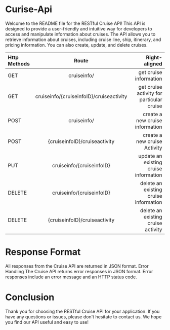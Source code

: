 # Curise-Api
Welcome to the README file for the RESTful Cruise API!
This API is designed to provide a user-friendly and intuitive way for developers to access and manipulate information about cruises. The API allows you to retrieve information about cruises, including cruise line, ship, itinerary, and pricing information. You can also create, update, and delete cruises.



| Http Methods |           Route            | Right-aligned |
| :---         |     :---:                  |          ---: |
| GET          | cruiseinfo/                | get cruise information |
| GET          | cruiseinfo/{cruiseinfoID}/cruiseactivity | get cruise activity for particular cruise |
| POST         | cruiseinfo/                | create a new cruise information |
| POST         | {cruiseinfoID}/cruiseactivity | create a new cruise Activity |
| PUT          | cruiseinfo/{cruiseinfoID}  | update an existing cruise information |
| DELETE       | cruiseinfo/{cruiseinfoID}  | delete an existing cruise information |
| DELETE       | {cruiseinfoID}/cruiseactivity  |delete an existing cruise activity |


# Response Format
All responses from the Cruise API are returned in JSON format.
Error Handling
The Cruise API returns error responses in JSON format. Error responses include an error message and an HTTP status code.

# Conclusion
Thank you for choosing the RESTful Cruise API for your application. If you have any questions or issues, please don't hesitate to contact us. We hope you find our API useful and easy to use!
